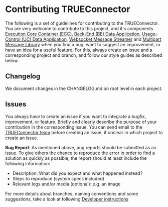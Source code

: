 # Contributing TRUEConnector

The following is a set of guidelines for contributing to the TRUEConnector. You are very
welcome to contribute to this project, and it's components [Execution Core Container (ECC)](https://github.com/Engineering-Research-and-Development/market4.0-execution_core_container_business_logic), [Back-End (BE) Data Application](https://github.com/Engineering-Research-and-Development/market4.0-data_app_test_BE), [Usage-Control (UC) Data Application](https://github.com/Engineering-Research-and-Development/true-connector-uc_data_app_platoon), [Websocket Message Streamer](https://github.com/Engineering-Research-and-Development/true-connector-websocket_message_streamer) and [Multipart Message Library](https://github.com/Engineering-Research-and-Development/true-connector-multipart_message_library) when you find a bug, want to suggest an improvement, or have
an idea for a useful feature. For this, always create an issue and a corresponding project and branch, and follow our style guides as described below.

## Changelog

We document changes in the CHANGELOG.md on root level in each project.

## Issues

You always have to create an issue if you want to integrate a bugfix, improvement, or feature. Briefly and clearly describe the purpose of your contribution in the corresponding issue. You can send email to the [TRUEConnector team](mailto:trueconnector-team@eng.it) before creating an issue, if unclear in which project to create an issue.

**Bug Report**: As mentioned above, bug reports should be submitted as an issue. To give others
the chance to reproduce the error in order to find a solution as quickly as possible, the report
should at least include the following information:
* Description: What did you expect and what happened instead?
* Steps to reproduce (system specs included)
* Relevant logs and/or media (optional): e.g. an image

For more details about branches, naming conventions and some suggestions, take a look at following [Developer instructions](https://github.com/Engineering-Research-and-Development/true-connector-execution_core_container/tree/develop#developer-guide-section)